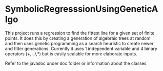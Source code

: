 # SymbolicRegresssionUsingGeneticAlgo

This project runs a regression to find the fittest line for a given set of finite points. It does this by creating a generation of algebraic trees at random and then uses genetic programming as a search heuristic to create newer and fitter generations. Currently it uses 1 independent variable and 4 binary operators (+,-,/,*) but is easily scalable for more elaborate inputs.

Refer to the javadoc under doc folder or information about the classes
